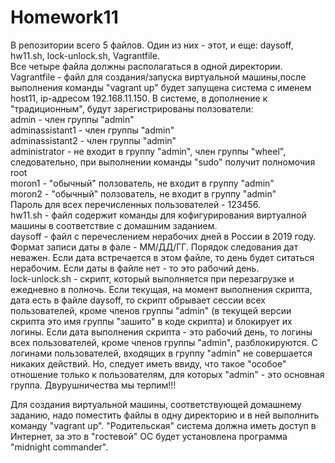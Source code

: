 # Homework11
В репозитории всего 5 файлов. Один из них - этот, и еще: daysoff, hw11.sh, lock-unlock.sh, Vagrantfile.  
Все четыре файла должны располагаться в одной директории.  
Vagrantfile - файл для создания/запуска виртуальной машины,после выполнения команды "vagrant up" будет запущена система с именем host11, ip-адресом 192.168.11.150. В системе, в дополнение к "традиционным", будут зарегистрированы ползователи:  
 admin - член группы "admin"  
 adminassistant1 - член группы "admin"  
 adminassistant2 - член группы "admin"  
 administrator   - не входит в группу "admin", член группы "wheel", следовательно, при выполнении команды "sudo" получит полномочия root  
 moron1 - "обычный" ползователь, не входит в группу "admin"  
 moron2 - "обычный" ползователь, не входит в группу "admin"  
Пароль для всех перечисленных пользователей - 123456.  
 hw11.sh - файл содержит команды для кофигурирования виртуалной машины в соответствие с домашним заданием.  
 daysoff - файл с перечеслением нерабочих дней в России в 2019 году. Формат записи даты в фале - ММ/ДД/ГГ. Порядок следования дат неважен. Если дата встречается в этом файле, то день будет ситаться нерабочим. Если даты в файле нет - то это рабочий день.  
 lock-unlock.sh - скрипт, который выполняется при перезагрузке и ежедневно в полночь. Если текущая, на момент выполнения скрипта, дата есть в файле daysoff, то скрипт обрывает сессии всех пользователей, кроме членов группы "admin" (в текущей версии скрипта это имя группы "зашито" в коде скрипта) и блокирует их логины. Если дата выполнения скрипта - это рабочий день, то логины всех пользователей, кроме членов группы "admin", разблокируются. С логинами пользователей, входящих в группу "admin" не совершается никаких действий. Но, следует иметь ввиду, что такое "особое" отношение только к пользователям, для которых "admin" - это основная группа. Двурушничества мы терпим!!!

 Для создания виртуальной машины, соответствующей домашнему заданию, надо поместить файлы в одну директорию и в ней выполнить команду "vagrant up". "Родительская" система должна иметь доступ в Интернет, за это в "гостевой" ОС будет установлена программа "midnight commander".
